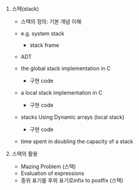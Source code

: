1. 스택(stack)
    - 스택의 정의: 기본 개념 이해
    - e.g. system stack
        - stack frame

    - ADT

    - the global stack implementation in C
        - 구현 code

    - a local stack implementation in C
        - 구현 code
    
    - stacks Using Dynamic arrays (local stack)
        - 구현 code
    
    - time spent in doubling the capacity of a stack

2. 스택의 활용
    - Mazing Problem (스택)
    - Evaluation of expressions
    - 중위 표기를 후위 표기로infix to postfix (스택)





